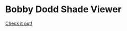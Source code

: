 # Bobby Dodd Shade Viewer
[Check it out!](https://cweir-patco.github.io/JavascriptWebApps/index.html)
